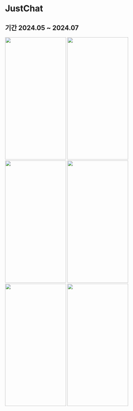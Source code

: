 # JustChat
## 기간 2024.05 ~ 2024.07


<img src ="https://github.com/user-attachments/assets/fcd4aab6-9b0f-490f-aee1-a05acb8959d1" width=200 height = 400>
<img src ="https://github.com/user-attachments/assets/9ef2579b-6338-4733-99d9-6301e3061ad4" width=200 height=400>
<img src= "https://github.com/user-attachments/assets/412082bb-0015-455c-a86b-cdab5e109c47" width=200 height=400>
<img src= "https://github.com/user-attachments/assets/dd536fcd-f593-4ec9-b790-3146d838abe7" width=200 height=400>
<img src= "https://github.com/user-attachments/assets/8af04954-4503-45ff-b78d-87ee03ea92a1" width=200 height=400>
<img src= "https://github.com/user-attachments/assets/005823a3-851a-4a4c-a511-b1fdaa5bbb48" width=200 height=400>
